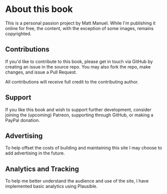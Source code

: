 # About this book

This is a personal passion project by Matt Manuel. While I'm publishing it online for free, the content, with the exception of some images, remains copyrighted.

## Contributions

If you'd like to contribute to this book, please get in touch via GitHub by creating an issue in the source repo. You may also fork the repo, make changes, and issue a Pull Request.

All contributions will receive full credit to the contributing author.

## Support

If you like this book and wish to support further development, consider joining the (upcoming) Patreon, supporting through GitHub, or making a PayPal donation.

## Advertising

To help offset the costs of building and maintaining this site I may choose to add advertising in the future.

## Analytics and Tracking

To help me better understand the audience and use of the site, I have implemented basic analytics using Plausible.
